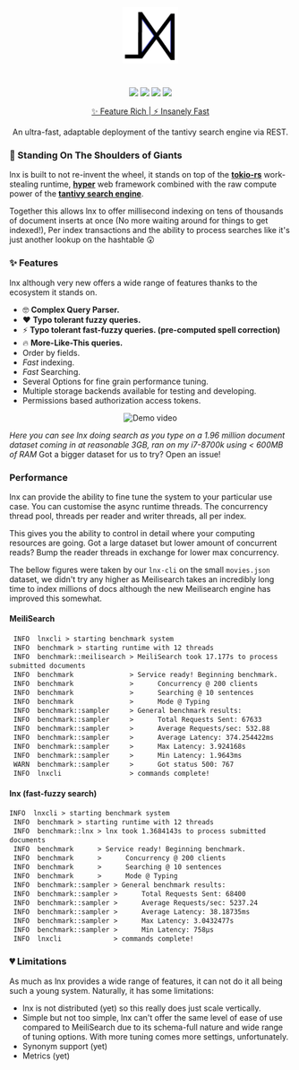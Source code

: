 <p align="center">
  <img width="20%" src="https://github.com/ChillFish8/lnx/blob/master/assets/logo.png" alt="Lust Logo">
</p>

#
<p align="center">
  <a href="https://github.com/ChillFish8/lnx/stargazers"><img src="https://img.shields.io/github/stars/ChillFish8/lnx"/></a>
  <a href="hhttps://github.com/ChillFish8/lnx/issues"><img src="https://img.shields.io/github/issues/ChillFish8/lnx"/></a>
  <a href="https://github.com/ChillFish8/lnx/blob/master/LICENSE"><img src="https://img.shields.io/github/license/ChillFish8/lnx"/></a>
  <a href="https://book.lnx.rs"><img src="https://img.shields.io/badge/Book-alive-sucess"/></a>
</p>
<p align="center"><a href="https://lnx.rs">✨ Feature Rich | ⚡ Insanely Fast</a></p>
<p align="center">An ultra-fast, adaptable deployment of the tantivy search engine via REST.</p>

### 🌟 Standing On The Shoulders of Giants
lnx is built to not re-invent the wheel, it stands on top of the [**tokio-rs**](https://tokio.rs) work-stealing runtime, [**hyper**](https://hyper.rs/) web framework combined with the raw compute power of the [**tantivy search engine**](https://github.com/tantivy-search/tantivy).

Together this allows lnx to offer millisecond indexing on tens of thousands of document inserts at once (No more waiting around for things to get indexed!), Per index transactions and the ability to process searches like it's just another lookup on the hashtable 😲

### ✨ Features
lnx although very new offers a wide range of features thanks to the ecosystem it stands on.

- 🤓 **Complex Query Parser.**
- ❤️ **Typo tolerant fuzzy queries.**
- ⚡️ **Typo tolerant fast-fuzzy queries. (pre-computed spell correction)**
- 🔥 **More-Like-This queries.**
- Order by fields.
- *Fast* indexing.
- *Fast* Searching.
- Several Options for fine grain performance tuning.
- Multiple storage backends available for testing and developing.
- Permissions based authorization access tokens.

<p align="center">
  <img src="https://i.imgur.com/hmRl0q7.gif" alt="Demo video"/>
</p>

*Here you can see lnx doing search as you type on a 1.96 million document dataset coming in at reasonable 3GB, ran on my i7-8700k using < 600MB of RAM*
Got a bigger dataset for us to try? Open an issue!

### Performance
lnx can provide the ability to fine tune the system to your particular use case. You can customise the async runtime threads. The concurrency thread pool, threads per reader and writer threads, all per index.

This gives you the ability to control in detail where your computing resources are going. Got a large dataset but lower amount of concurrent reads? Bump the reader 
threads in exchange for lower max concurrency.

The bellow figures were taken by our `lnx-cli` on the small `movies.json` dataset, we didn't try any higher as Meilisearch takes an incredibly long time to index millions of docs although the new Meilisearch engine has improved this somewhat.

#### MeiliSearch
```
 INFO  lnxcli > starting benchmark system
 INFO  benchmark > starting runtime with 12 threads
 INFO  benchmark::meilisearch > MeiliSearch took 17.177s to process submitted documents
 INFO  benchmark              > Service ready! Beginning benchmark.
 INFO  benchmark              >      Concurrency @ 200 clients
 INFO  benchmark              >      Searching @ 10 sentences
 INFO  benchmark              >      Mode @ Typing
 INFO  benchmark::sampler     > General benchmark results:
 INFO  benchmark::sampler     >      Total Requests Sent: 67633
 INFO  benchmark::sampler     >      Average Requests/sec: 532.88
 INFO  benchmark::sampler     >      Average Latency: 374.254422ms
 INFO  benchmark::sampler     >      Max Latency: 3.924168s
 INFO  benchmark::sampler     >      Min Latency: 1.9643ms
 WARN  benchmark::sampler     >      Got status 500: 767
 INFO  lnxcli                 > commands complete!
```

#### lnx (fast-fuzzy search)
```
INFO  lnxcli > starting benchmark system
 INFO  benchmark > starting runtime with 12 threads
 INFO  benchmark::lnx > lnx took 1.3684143s to process submitted documents
 INFO  benchmark      > Service ready! Beginning benchmark.
 INFO  benchmark      >      Concurrency @ 200 clients
 INFO  benchmark      >      Searching @ 10 sentences
 INFO  benchmark      >      Mode @ Typing
 INFO  benchmark::sampler > General benchmark results:
 INFO  benchmark::sampler >      Total Requests Sent: 68400
 INFO  benchmark::sampler >      Average Requests/sec: 5237.24
 INFO  benchmark::sampler >      Average Latency: 38.18735ms
 INFO  benchmark::sampler >      Max Latency: 3.0432477s
 INFO  benchmark::sampler >      Min Latency: 758µs
 INFO  lnxcli             > commands complete!
```




### 💔 Limitations
As much as lnx provides a wide range of features, it can not do it all being such a young system. Naturally, it has some limitations:

- lnx is not distributed (yet) so this really does just scale vertically.
- Simple but not too simple, lnx can't offer the same level of ease of use compared to MeiliSearch due to its schema-full nature and wide range of tuning options. With more tuning comes more settings, unfortunately.
- Synonym support (yet)
- Metrics (yet)

